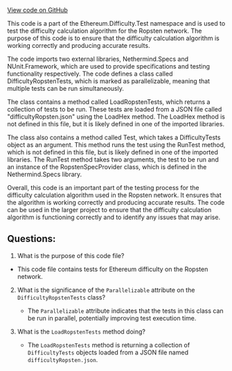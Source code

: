 [View code on GitHub](https://github.com/nethermindeth/nethermind/Ethereum.Difficulty.Test/DifficultyRopstenTests.cs)

This code is a part of the Ethereum.Difficulty.Test namespace and is used to test the difficulty calculation algorithm for the Ropsten network. The purpose of this code is to ensure that the difficulty calculation algorithm is working correctly and producing accurate results. 

The code imports two external libraries, Nethermind.Specs and NUnit.Framework, which are used to provide specifications and testing functionality respectively. The code defines a class called DifficultyRopstenTests, which is marked as parallelizable, meaning that multiple tests can be run simultaneously. 

The class contains a method called LoadRopstenTests, which returns a collection of tests to be run. These tests are loaded from a JSON file called "difficultyRopsten.json" using the LoadHex method. The LoadHex method is not defined in this file, but it is likely defined in one of the imported libraries. 

The class also contains a method called Test, which takes a DifficultyTests object as an argument. This method runs the test using the RunTest method, which is not defined in this file, but is likely defined in one of the imported libraries. The RunTest method takes two arguments, the test to be run and an instance of the RopstenSpecProvider class, which is defined in the Nethermind.Specs library. 

Overall, this code is an important part of the testing process for the difficulty calculation algorithm used in the Ropsten network. It ensures that the algorithm is working correctly and producing accurate results. The code can be used in the larger project to ensure that the difficulty calculation algorithm is functioning correctly and to identify any issues that may arise.
## Questions: 
 1. What is the purpose of this code file?
   - This code file contains tests for Ethereum difficulty on the Ropsten network.

2. What is the significance of the `Parallelizable` attribute on the `DifficultyRopstenTests` class?
   - The `Parallelizable` attribute indicates that the tests in this class can be run in parallel, potentially improving test execution time.

3. What is the `LoadRopstenTests` method doing?
   - The `LoadRopstenTests` method is returning a collection of `DifficultyTests` objects loaded from a JSON file named `difficultyRopsten.json`.